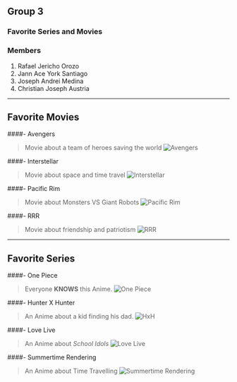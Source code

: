 ## Group 3 
### Favorite Series and Movies 
### Members 
1. Rafael Jericho Orozo
3. Jann Ace York Santiago
4. Joseph Andrei Medina
5. Christian Joseph Austria
----------------------------------------
## Favorite Movies 

####- Avengers
  > Movie about a team of heroes saving the world
![Avengers](https://my-test-11.slatic.net/p/d402188e228fef084b5f2f5d8abc9263.jpg)

####- Interstellar
  > Movie about space and time travel
![Interstellar]([https://i.ebayimg.com/images/g/m88AAOSwtC1gr5ry/s-l400.jpg](https://i.pinimg.com/736x/8e/0d/ab/8e0dab8699be85720ce55845065bf6dc.jpg))

####- Pacific Rim
  > Movie about Monsters VS Giant Robots 
![Pacific Rim](https://m.media-amazon.com/images/M/MV5BMTY3MTI5NjQ4Nl5BMl5BanBnXkFtZTcwOTU1OTU0OQ@@._V1_.jpg)

####- RRR
  > Movie about friendship and patriotism 
![RRR](https://image.tmdb.org/t/p/original/kdO4JtO5DnIMyLymQv8C8Ol1CzA.jpg)

----------------------------------------
## Favorite Series 
####- One Piece
  > Everyone **KNOWS** this Anime.
![One Piece](https://upload.wikimedia.org/wikipedia/en/9/90/One_Piece%2C_Volume_61_Cover_%28Japanese%29.jpg)

####- Hunter X Hunter
  > An Anime about a kid finding his dad.
![HxH](https://m.media-amazon.com/images/M/MV5BNGM0YTk3MWEtN2JlZC00ZmZmLWIwMDktZTMxZGE5Zjc2MGExXkEyXkFqcGdeQXVyNjAwNDUxODI@._V1_FMjpg_UX1000_.jpg)

####- Love Live
  > An Anime about *School Idols*
![Love Live]([https://upload.wikimedia.org/wikipedia/en/thumb/b/b9/Love_Live%21_promotional_image.jpg/220px-Love_Live%21_promotional_image.jpg](https://m.media-amazon.com/images/M/MV5BNDMxMjU1M2YtOGNjNS00N2U3LWFlNzgtOTRmNTU1ZTJjNWM4XkEyXkFqcGdeQXVyMTM3NDc1OTM2._V1_FMjpg_UX1000_.jpg))

####- Summertime Rendering
  > An Anime about Time Travelling 
![Summertime Rendering](https://m.media-amazon.com/images/M/MV5BN2ViZDJjNzMtYjIyMC00MjljLTliN2QtMDg2MDI3ZDcxNWE4XkEyXkFqcGdeQXVyNjAwNDUxODI@._V1_FMjpg_UX1000_.jpg)

